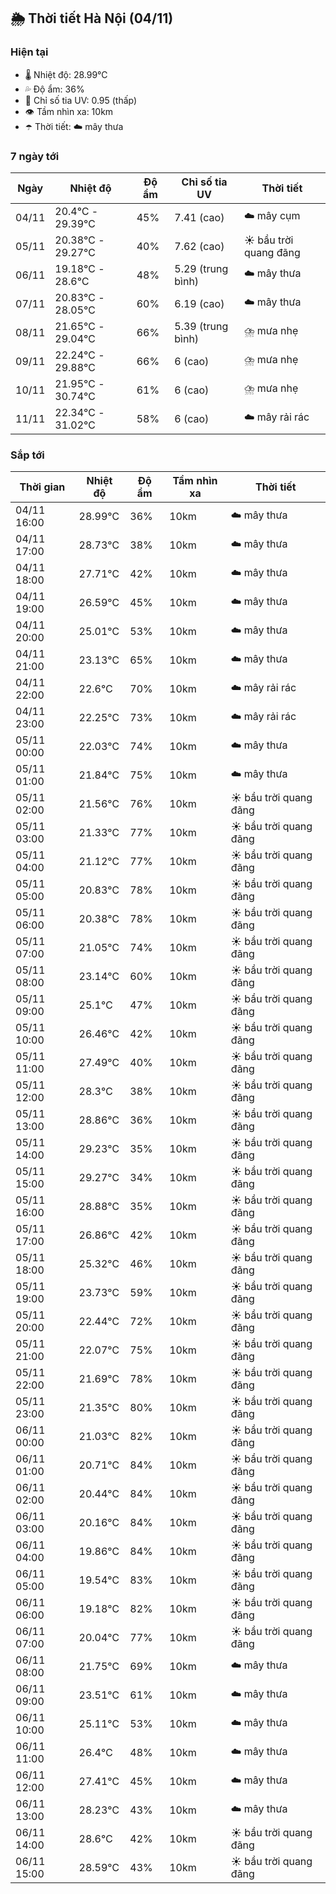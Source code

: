 ## 🌦️ Thời tiết Hà Nội (04/11)

### Hiện tại

- 🌡️ Nhiệt độ: 28.99℃
- 💦 Độ ẩm: 36%
- 🌟 Chỉ số tia UV: 0.95 (thấp)
- 👁️ Tầm nhìn xa: 10km
- ☂️ Thời tiết: ☁️ mây thưa

### 7 ngày tới

| Ngày | Nhiệt độ | Độ ẩm | Chỉ số tia UV | Thời tiết |
| --- | --- | --- | --- | --- |
| 04/11 | 20.4℃ - 29.39℃ | 45% | 7.41 (cao) | ☁️ mây cụm |
| 05/11 | 20.38℃ - 29.27℃ | 40% | 7.62 (cao) | ☀️ bầu trời quang đãng |
| 06/11 | 19.18℃ - 28.6℃ | 48% | 5.29 (trung bình) | ☁️ mây thưa |
| 07/11 | 20.83℃ - 28.05℃ | 60% | 6.19 (cao) | ☁️ mây thưa |
| 08/11 | 21.65℃ - 29.04℃ | 66% | 5.39 (trung bình) | ⛈️ mưa nhẹ |
| 09/11 | 22.24℃ - 29.88℃ | 66% | 6 (cao) | ⛈️ mưa nhẹ |
| 10/11 | 21.95℃ - 30.74℃ | 61% | 6 (cao) | ⛈️ mưa nhẹ |
| 11/11 | 22.34℃ - 31.02℃ | 58% | 6 (cao) | ☁️ mây rải rác |

### Sắp tới

| Thời gian | Nhiệt độ | Độ ẩm | Tầm nhìn xa | Thời tiết |
| --- | --- | --- | --- | --- |
| 04/11 16:00 | 28.99℃ | 36% | 10km | ☁️ mây thưa |
| 04/11 17:00 | 28.73℃ | 38% | 10km | ☁️ mây thưa |
| 04/11 18:00 | 27.71℃ | 42% | 10km | ☁️ mây thưa |
| 04/11 19:00 | 26.59℃ | 45% | 10km | ☁️ mây thưa |
| 04/11 20:00 | 25.01℃ | 53% | 10km | ☁️ mây thưa |
| 04/11 21:00 | 23.13℃ | 65% | 10km | ☁️ mây thưa |
| 04/11 22:00 | 22.6℃ | 70% | 10km | ☁️ mây rải rác |
| 04/11 23:00 | 22.25℃ | 73% | 10km | ☁️ mây rải rác |
| 05/11 00:00 | 22.03℃ | 74% | 10km | ☁️ mây thưa |
| 05/11 01:00 | 21.84℃ | 75% | 10km | ☁️ mây thưa |
| 05/11 02:00 | 21.56℃ | 76% | 10km | ☀️ bầu trời quang đãng |
| 05/11 03:00 | 21.33℃ | 77% | 10km | ☀️ bầu trời quang đãng |
| 05/11 04:00 | 21.12℃ | 77% | 10km | ☀️ bầu trời quang đãng |
| 05/11 05:00 | 20.83℃ | 78% | 10km | ☀️ bầu trời quang đãng |
| 05/11 06:00 | 20.38℃ | 78% | 10km | ☀️ bầu trời quang đãng |
| 05/11 07:00 | 21.05℃ | 74% | 10km | ☀️ bầu trời quang đãng |
| 05/11 08:00 | 23.14℃ | 60% | 10km | ☀️ bầu trời quang đãng |
| 05/11 09:00 | 25.1℃ | 47% | 10km | ☀️ bầu trời quang đãng |
| 05/11 10:00 | 26.46℃ | 42% | 10km | ☀️ bầu trời quang đãng |
| 05/11 11:00 | 27.49℃ | 40% | 10km | ☀️ bầu trời quang đãng |
| 05/11 12:00 | 28.3℃ | 38% | 10km | ☀️ bầu trời quang đãng |
| 05/11 13:00 | 28.86℃ | 36% | 10km | ☀️ bầu trời quang đãng |
| 05/11 14:00 | 29.23℃ | 35% | 10km | ☀️ bầu trời quang đãng |
| 05/11 15:00 | 29.27℃ | 34% | 10km | ☀️ bầu trời quang đãng |
| 05/11 16:00 | 28.88℃ | 35% | 10km | ☀️ bầu trời quang đãng |
| 05/11 17:00 | 26.86℃ | 42% | 10km | ☀️ bầu trời quang đãng |
| 05/11 18:00 | 25.32℃ | 46% | 10km | ☀️ bầu trời quang đãng |
| 05/11 19:00 | 23.73℃ | 59% | 10km | ☀️ bầu trời quang đãng |
| 05/11 20:00 | 22.44℃ | 72% | 10km | ☀️ bầu trời quang đãng |
| 05/11 21:00 | 22.07℃ | 75% | 10km | ☀️ bầu trời quang đãng |
| 05/11 22:00 | 21.69℃ | 78% | 10km | ☀️ bầu trời quang đãng |
| 05/11 23:00 | 21.35℃ | 80% | 10km | ☀️ bầu trời quang đãng |
| 06/11 00:00 | 21.03℃ | 82% | 10km | ☀️ bầu trời quang đãng |
| 06/11 01:00 | 20.71℃ | 84% | 10km | ☀️ bầu trời quang đãng |
| 06/11 02:00 | 20.44℃ | 84% | 10km | ☀️ bầu trời quang đãng |
| 06/11 03:00 | 20.16℃ | 84% | 10km | ☀️ bầu trời quang đãng |
| 06/11 04:00 | 19.86℃ | 84% | 10km | ☀️ bầu trời quang đãng |
| 06/11 05:00 | 19.54℃ | 83% | 10km | ☀️ bầu trời quang đãng |
| 06/11 06:00 | 19.18℃ | 82% | 10km | ☀️ bầu trời quang đãng |
| 06/11 07:00 | 20.04℃ | 77% | 10km | ☀️ bầu trời quang đãng |
| 06/11 08:00 | 21.75℃ | 69% | 10km | ☁️ mây thưa |
| 06/11 09:00 | 23.51℃ | 61% | 10km | ☁️ mây thưa |
| 06/11 10:00 | 25.11℃ | 53% | 10km | ☁️ mây thưa |
| 06/11 11:00 | 26.4℃ | 48% | 10km | ☁️ mây thưa |
| 06/11 12:00 | 27.41℃ | 45% | 10km | ☁️ mây thưa |
| 06/11 13:00 | 28.23℃ | 43% | 10km | ☁️ mây thưa |
| 06/11 14:00 | 28.6℃ | 42% | 10km | ☀️ bầu trời quang đãng |
| 06/11 15:00 | 28.59℃ | 43% | 10km | ☀️ bầu trời quang đãng |

